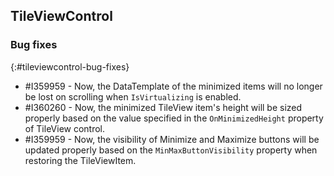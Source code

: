 ## TileViewControl

### Bug fixes
{:#tileviewcontrol-bug-fixes}

* \#I359959 - Now, the DataTemplate of the minimized items will no longer be lost on scrolling when `IsVirtualizing` is enabled.
* \#I360260 - Now, the minimized TileView item's height will be sized properly based on the value specified in the `OnMinimizedHeight` property of TileView control.
* \#I359959 - Now, the visibility of Minimize and Maximize buttons will be updated properly based on the `MinMaxButtonVisibility` property when restoring the TileViewItem. 